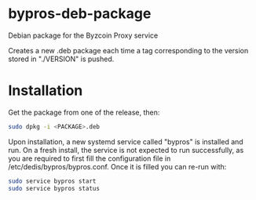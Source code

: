 # bypros-deb-package
Debian package for the Byzcoin Proxy service

Creates a new .deb package each time a tag corresponding to the version stored
in "./VERSION" is pushed.

# Installation

Get the package from one of the release, then:

```sh
sudo dpkg -i <PACKAGE>.deb
```

Upon installation, a new systemd service called "bypros" is installed and run.
On a fresh install, the service is not expected to run successfully, as you are
required to first fill the configuration file in /etc/dedis/bypros/bypros.conf.
Once it is filled you can re-run with:

```sh
sudo service bypros start
sudo service bypros status
```